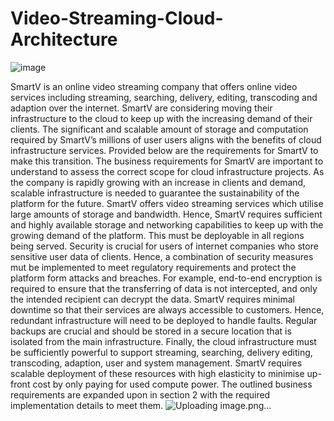 # Video-Streaming-Cloud-Architecture

![image](https://github.com/user-attachments/assets/4dd8bf9a-241d-4165-8031-e147813a49d3)


SmartV is an online video streaming company that offers online video services including streaming, searching, delivery, editing, transcoding and adaption over the internet. SmartV are considering moving their infrastructure to the cloud to keep up with the increasing demand of their clients. The significant and scalable amount of storage and computation required by SmartV’s millions of user users aligns with the benefits of cloud infrastructure services. Provided below are the requirements for SmartV to make this transition. The business requirements for SmartV are important to understand to assess the correct scope for cloud infrastructure projects.
As the company is rapidly growing with an increase in clients and demand, scalable infrastructure is needed to guarantee the sustainability of the platform for the future. SmartV offers video streaming services which utilise large amounts of storage and bandwidth. Hence, SmartV requires sufficient and highly available storage and networking capabilities to keep up with the growing demand of the platform. This must be deployable in all regions being served. Security is crucial for users of internet companies who store sensitive user data of clients. Hence, a combination of security measures mut be implemented to meet regulatory requirements and protect the platform form attacks and breaches. For example, end-to-end encryption is required to ensure that the transferring of data is not intercepted, and only the intended recipient can decrypt the data.
SmartV requires minimal downtime so that their services are always accessible to customers. Hence, redundant infrastructure will need to be deployed to handle faults. Regular backups are crucial and should be stored in a secure location that is isolated from the main infrastructure. Finally, the cloud infrastructure must be sufficiently powerful to support streaming, searching, delivery editing, transcoding, adaption, user and system management. SmartV requires scalable deployment of these resources with high elasticity to minimise up-front cost by only paying for used compute power. The outlined business requirements are expanded upon in section 2 with the required implementation details to meet them.
![Uploading image.png…]()
